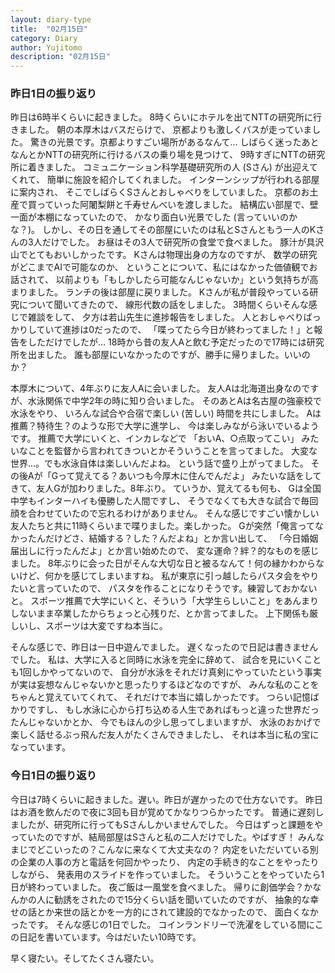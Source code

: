 ```yaml
---
layout: diary-type
title:  "02月15日"
category: Diary
author: Yujitomo
description: "02月15日"
---
```



### 昨日1日の振り返り

昨日は6時半くらいに起きました。
8時くらいにホテルを出てNTTの研究所に行きました。
朝の本厚木はバスだらけで、
京都よりも激しくバスが走っていました。
驚きの光景です。京都よりすごい場所があるなんて...
しばらく迷ったあとなんとかNTTの研究所に行けるバスの乗り場を見つけて、
9時すぎにNTTの研究所に着きました。
コミュニケーション科学基礎研究所の人 (Sさん) が出迎えてくれて、
簡単に施設を紹介してくれました。
インターンシップが行われる部屋に案内され、
そこでしばらくSさんとおしゃべりをしていました。
京都のお土産で買っていった阿闍梨餅と千寿せんべいを渡しました。
結構広い部屋で、壁一面が本棚になっていたので、
かなり面白い光景でした (言っていいのかな？)。
しかし、その日を通してその部屋にいたのは私とSさんともう一人のKさんの3人だけでした。
お昼はその3人で研究所の食堂で食べました。
豚汁が具沢山でとてもおいしかったです。
Kさんは物理出身の方なのですが、
数学の研究がどこまでAIで可能なのか、
ということについて、私にはなかった価値観でお話されて、
以前よりも「もしかしたら可能なんじゃないか」という気持ちが高まりました。
ランチの後は部屋に戻りました。
Kさんが私が普段やっている研究について聞いてきたので、
線形代数の話をしました。
3時間くらいそんな感じで雑談をして、
夕方は若山先生に進捗報告をしました。
人とおしゃべりばっかりしていて進捗は0だったので、
「喋ってたら今日が終わってました！」と報告をしただけでしたが...
18時から昔の友人Aと飲む予定だったので17時には研究所を出ました。
誰も部屋にいなかったのですが、勝手に帰りました。いいのか？

本厚木について、4年ぶりに友人Aに会いました。
友人Aは北海道出身なのですが、水泳関係で中学2年の時に知り合いました。
そのあとAは名古屋の強豪校で水泳をやり、
いろんな試合や合宿で楽しい (苦しい) 時間を共にしました。
Aは推薦？特待生？のような形で大学に進学し、
今は楽しみながら泳いでいるようです。
推薦で大学にいくと、インカレなどで
「おいA、○点取ってこい」
みたいなことを監督から言われてきついとかそういうことを言ってました。
大変な世界...。でも水泳自体は楽しいんだよね。
という話で盛り上がってました。
その後Aが「Gって覚えてる？あいつも今厚木に住んでんだよ」
みたいな話をしてきて、友人Gが加わりました。8年ぶり。
ていうか、覚えてるも何も、
Gは全国中学もインターハイも優勝した人間ですし、
そうでなくても大きな試合で毎回顔を合わせていたので忘れるわけがありません。
そんな感じですごい懐かしい友人たちと共に11時くらいまで喋りました。楽しかった。
Gが突然「俺言ってなかったんだけどさ、結婚する？した？んだよね」とか言い出して、
「今日婚姻届出しに行ったんだよ」とか言い始めたので、
変な運命？絆？的なものを感じました。
8年ぶりに会った日がそんな大切な日と被るなんて！何の縁かわからないけど、何かを感じてしまいますね。
私が東京に引っ越したらパスタ会をやりたいと言っていたので、
パスタを作ることになりそうです。練習しておかないと。
スポーツ推薦で大学にいくと、そういう「大学生らしいこと」をあんまりしないまま卒業したからちょっと心残りだ、とか言ってました。
上下関係も厳しいし、スポーツは大変ですね本当に。

そんな感じで、昨日は一日中遊んでました。
遅くなったので日記は書きませんでした。
私は、大学に入ると同時に水泳を完全に辞めて、
試合を見にいくことも1回しかやってないので、
自分が水泳をそれだけ真剣にやっていたという事実が実は妄想なんじゃないかと思ったりするほどなのですが、
みんな私のことをちゃんと覚えていてくれて、
それだけで本当に嬉しかったです。
つらい記憶ばかりですし、
もし水泳に心から打ち込める人生であればもっと違った世界だったんじゃないかとか、
今でもほんの少し思ってしまいますが、
水泳のおかげで楽しく話せるぶっ飛んだ友人がたくさんできましたし、
それは本当に私の宝になっています。






### 今日1日の振り返り

今日は7時くらいに起きました。遅い。昨日が遅かったので仕方ないです。
昨日はお酒を飲んだので夜に3回も目が覚めてかなりつらかったです。
普通に遅刻しましたが、研究所に行ってもSさんしかいませんでした。
今日はずっと課題をやっていたのですが、結局部屋はSさんと私の二人だけでした。やばすぎ！
みんなまじでどこいったの？こんなに来なくて大丈夫なの？
内定をいただいている別の企業の人事の方と電話を何回かやったり、
内定の手続き的なことをやったりしながら、
発表用のスライドを作っていました。
そういうことをやっていたら1日が終わっていました。
夜ご飯は一風堂を食べました。
帰りに創価学会？かなんかの人に勧誘をされたので15分くらい話を聞いていたのですが、
抽象的な幸せの話とか来世の話とかを一方的にされて建設的でなかったので、
面白くなかったです。
そんな感じの1日でした。
コインランドリーで洗濯をしている間にこの日記を書いています。今はだいたい10時です。

早く寝たい。そしてたくさん寝たい。

